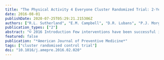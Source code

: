 ```yaml
---
title: "The Physical Activity 4 Everyone Cluster Randomized Trial: 2-Year Outcomes of a School Physical Activity Intervention Among Adolescents"
date: 2016-08-01
publishDate: 2020-07-25T05:29:21.215306Z
authors: ["R.L. Sutherland", "E.M. Campbell", "D.R. Lubans", "P.J. Morgan", "N.K. Nathan", "L. Wolfenden", "A.D. Okely", "K.E. Gillham", "J.L. Hollis", "C.J. Oldmeadow", "A.J. Williams", "L.J. Davies", "J.S. Wiese", "A. Bisquera", "J.H. Wiggers"]
publication_types: ["2"]
abstract: "© 2016 Introduction Few interventions have been successful in reducing the physical activity decline typically observed among adolescents. The aim of this paper is to report the 24-month effectiveness of a multicomponent school-based intervention (Physical Activity 4 Everyone) in reducing the decline in moderate to vigorous physical activity (MVPA) among secondary school students in disadvantaged areas of New South Wales, Australia. Study design A cluster RCT was conducted in five intervention and five control schools with follow-up measures taken at 24 months post-randomization. Setting/participants The trial was undertaken within secondary schools located in disadvantaged communities in New South Wales, Australia. Intervention A multicomponent school-based intervention based on the Health Promoting Schools Framework was implemented. The intervention consisted of seven physical activity promotion strategies that targeted the curriculum (teaching strategies to increase physical activity in physical education lessons, student physical activity plans, and modification of school sport program); school environment (recess/lunchtime activities, school physical activity policy); parents (parent newsletters); and community (community physical activity provider promotion). Six additional strategies supported school implementation of the physical activity intervention strategies. Main outcome measure Minutes per day spent in MVPA, objectively measured by accelerometer. Results Participants (N=1,150, 49% male) were a cohort of students aged 12 years (Grade 7) at baseline (March–June 2012) and 14 years (Grade 9) at follow-up (March–July 2014). At 24-month follow-up, there were significant effects in favor of the intervention group for daily minutes of MVPA. The adjusted mean difference in change in daily MVPA between groups was 7.0 minutes (95% CI=2.7, 11.4, ptextless0.002) (analysis conducted December 2014–February 2015). Sensitivity analyses based on multiple imputation were consistent with the main analysis (6.0 minutes, 95% CI=0.6, 11.3, ptextless0.031). Conclusions The intervention was effective in increasing adolescents’ minutes of MVPA, suggesting that implementation of the intervention by disadvantaged schools has the potential to slow the decline in physical activity. Trial registration Australian New Zealand Clinical Trials Registry ACTRN12612000382875."
featured: false
publication: "*American Journal of Preventive Medicine*"
tags: ["cluster randomised control trial"]
doi: "10.1016/j.amepre.2016.02.020"
---
```


